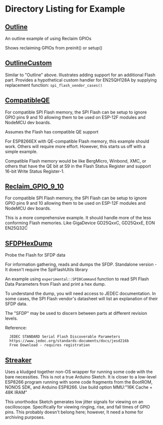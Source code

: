 # Directory Listing for Example

## [Outline](https://github.com/mhightower83/SpiFlashUtils/tree/master/examples/Outline)

An outline example of using Reclaim GPIOs

Shows reclaiming GPIOs from preinit() or setup()


## [OutlineCustom](https://github.com/mhightower83/SpiFlashUtils/tree/master/examples/OutlineCustom)

Similar to "Outline" above. Illustrates adding support for an additional Flash part. Provides a hypothetical custom handler for EN25QH128A by supplying replacement function: `spi_flash_vendor_cases()`


## [CompatibleQE](https://github.com/mhightower83/SpiFlashUtils/tree/master/examples/CompatibleQE)

For compatible SPI Flash memory, the SPI Flash can be setup to ignore GPIO pins 9 and 10 allowing them to be used on ESP-12F modules and NodeMCU dev boards.

Assumes the Flash has compatible QE support

For ESP8266EX with QE-compatible Flash memory, this example should work.
Others will require more effort. However, this starts us off with a simple example.

Compatible Flash memory would be like BergMicro, Winbond, XMC, or others that have the QE bit at S9 in the Flash Status Register and support 16-bit Write Status Register-1.


## [Reclaim_GPIO_9_10](https://github.com/mhightower83/SpiFlashUtils/tree/master/examples/Reclaim_GPIO_9_10)

For compatible SPI Flash memory, the SPI Flash can be setup to ignore GPIO pins 9 and 10 allowing them to be used on ESP-12F modules and NodeMCU dev boards.

This is a more comprehensive example. It should handle more of the less conforming Flash memories. Like GigaDevice GD25QxxC, GD25QxxE, EON EN25Q32C


## [SFDPHexDump](https://github.com/mhightower83/SpiFlashUtils/tree/master/examples/SFDPHexDump)

Probe the Flash for SFDP data

For information gathering, reads and dumps the SFDP.
Standalone version - It doesn't require the SpiFlashUtils library

An example using `experimental::SPI0Command` function to read SPI Flash Data Parameters from Flash and print a hex dump.

To understand the dump, you will need access to JEDEC documentation. In some cases, the SPI Flash vendor's datasheet will list an explanation of their SFDP data.

The "SFDP" may be used to discern between parts at different revision levels.

Reference:
```
  JEDEC STANDARD Serial Flash Discoverable Parameters
  https://www.jedec.org/standards-documents/docs/jesd216b
  Free Download - requires registration
```

## [Streaker](https://github.com/mhightower83/SpiFlashUtils/tree/master/examples/Streaker)

Uses a kludged together non-OS wrapper for running some code with the bare necessities.
This is not a true Arduino Sketch. It is closer to a low-level ESP8266 program running with some code fragments from the BootROM, NONOS SDK, and Arduino ESP8266.
Use build option MMU:"16K Cache + 48K IRAM"

This unorthodox Sketch generates low jitter signals for viewing on an oscilloscope.
Specifically for viewing ringing, rise, and fall times of GPIO pins.
This probably doesn't belong here; however, It need a home for archiving purposes.
